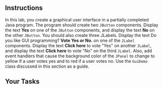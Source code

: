 ## Instructions

In this lab, you create a graphical user interface in a partially completed Java program. The program should create two `JButton` components. Display the text **Yes** on one of the `JButton` components, and display the text **No** on the other `JButton`. You should also create three JLabels. Display the text Do you like GUI programming? **Vote Yes or No.** on one of the `JLabel` components. Display the text **Click here** to vote "Yes" on another `JLabel`, and display the text **Click here** to vote "No" on the third `JLabel`. Also, add event handlers that cause the background color of the `JPanel` to change to yellow if a user votes yes and to red if a user votes no. Use the `GuiDemo` class discussed in this section as a guide.

## Your Tasks

